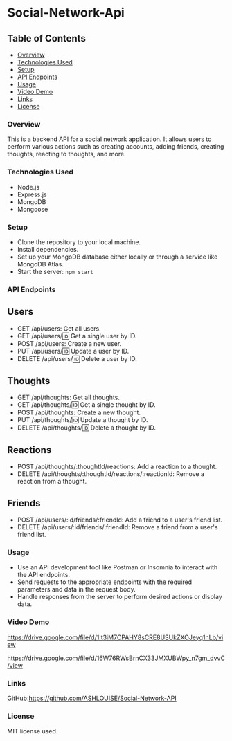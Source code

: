 # Social-Network-Api

## Table of Contents
- [Overview](#overview)
- [Technologies Used](#technologies-used)
- [Setup](#setup)
- [API Endpoints](#api-endpoints)
- [Usage](#usage)
- [Video Demo](#video-demo)
- [Links](#links)
- [License](#license)

### Overview
This is a backend API for a social network application. It allows users to perform various actions such as creating accounts, adding friends, creating thoughts, reacting to thoughts, and more.

### Technologies Used
- Node.js
- Express.js
- MongoDB
- Mongoose

### Setup
- Clone the repository to your local machine.
- Install dependencies.
- Set up your MongoDB database either locally or through a service like MongoDB Atlas.
- Start the server: `npm start`

### API Endpoints
## Users
- GET /api/users: Get all users.
- GET /api/users/:id: Get a single user by ID.
- POST /api/users: Create a new user.
- PUT /api/users/:id: Update a user by ID.
- DELETE /api/users/:id: Delete a user by ID.
## Thoughts
- GET /api/thoughts: Get all thoughts.
- GET /api/thoughts/:id: Get a single thought by ID.
- POST /api/thoughts: Create a new thought.
- PUT /api/thoughts/:id: Update a thought by ID.
- DELETE /api/thoughts/:id: Delete a thought by ID.
## Reactions
- POST /api/thoughts/:thoughtId/reactions: Add a reaction to a thought.
- DELETE /api/thoughts/:thoughtId/reactions/:reactionId: Remove a reaction from a thought.
## Friends
- POST /api/users/:id/friends/:friendId: Add a friend to a user's friend list.
- DELETE /api/users/:id/friends/:friendId: Remove a friend from a user's friend list.

### Usage
- Use an API development tool like Postman or Insomnia to interact with the API endpoints.
- Send requests to the appropriate endpoints with the required parameters and data in the request body.
- Handle responses from the server to perform desired actions or display data.

### Video Demo
https://drive.google.com/file/d/1It3iM7CPAHY8sCRE8USUkZXOJeyq1nLb/view

https://drive.google.com/file/d/16W76RWsBrnCX33JMXUBWpy_n7gm_dvvC/view


### Links
GitHub:https://github.com/ASHLOUISE/Social-Network-API

### License 
MIT license used.
